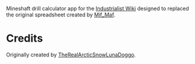 Mineshaft drill calculator app for the [Industrialist Wiki](https://industrialist.fandom.com/wiki/Industrialist_Wiki) designed to replaced the original spreadsheet created by [Mif_Maf](https://industrialist.fandom.com/wiki/User:MifMaf).

Credits
=
Originally created by [TheRealArcticSnowLunaDoggo](https://industrialist.fandom.com/wiki/User:TheRealArcticSnowLunaDoggo).
